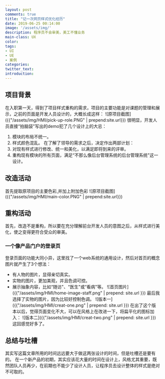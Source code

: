 ```yaml
---
layout: post
comments: true
title: "记一次网页样式优化经历"
date: 2019-06-25 00:14:00
image: '/assets/img/'
description: 程序员不会审美，美工不懂业务
main-class: UX
color:
tags:
- UI
- UE
- 案例
categories:
twitter_text:
introduction:
---
```

## 项目背景
在入职第一天，得到了项目样式重构的需求，项目的主要功能是对课题的管理和展示，之前的页面是开发人员设计的，大概长成这样：
![原项目截图]({{"/assets/img/HMI/pick-up-role.PNG" | prepend:site.url}})
很明显，开发人员直接“拍脑袋"写出的demo犯了几个设计上的大忌：
1. 模块的布局不统一。
2. 样式颜色混乱。
在了解了领导的需求之后，决定作出两部计划：  
1. 对现有样式进行修改、统一和美化，以满足即将到来的评审。
2. 重构现有模块的所有页面，满足“不那么像后台管理系统的后台管理系统"这一设计。  

## 改造活动
首先提取原项目的主要色彩,并加上附加色彩
![原项目截图]({{"/assets/img/HMI/main-color.PNG" | prepend:site.url}})


## 重构活动
首先，改造不是重构，所以要在充分理解前台开发人员的意图之后，从样式进行美化，使之变得更符合受众的审美。
### 一个像产品门户的登录页
登录页面的功能大同小异，这里找了一个web系统的通用设计，然后对首页的概念图片就产生了3个想法：
- 有人物的图片，显得亲切真实。  
- 实物的图片，更加美观，并且色调可控。  
- 展示抽象内容，比如“随访"、“医生"或“看病"等。
![首页图片]({{"/assets/img/HMI/home-image-staff.png" | prepend: site.url }})
最后我选择了实物的图片，因为比较好控制色调。
![版本一]({{"/assets/img/HMI/creat-one.png" | prepend: site.url }})
在出了这个版本以后，觉得页面变化不大，可以在风格上在改进一下，将扁平化的图标加入：
![版本二]({{"/assets/img/HMI/creat-two.png" | prepend: site.url }})
这回感觉好多了。  

## 总结与吐槽
其实写这篇文章所用的时间远远要大于做这两张设计的时间，但是吐槽还是要有的。
在一个新产品的初期，其实应该花大量的时间在设计上，风格尤其重要，既然团队人员再少，在前期也不能少了设计人员，让程序员去设计整体的样式是绝对不可取的。